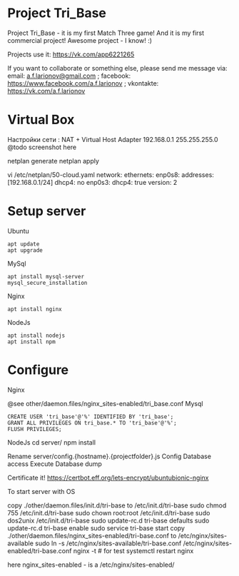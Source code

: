 # Project Tri_Base 

Project Tri_Base - it is my first Match Three game!
And it is my first commercial project!
Awesome project - I know! :)

Projects use it:
 https://vk.com/app6221265

If you want to collaborate or something else, please send me message via:
email: a.f.larionov@gmail.com ;
facebook: https://www.facebook.com/a.f.larionov ;
vkontakte: https://vk.com/a.f.larionov

# Virtual Box 

 Настройки сети : NAT + Virtual Host Adapter 
 192.168.0.1 255.255.255.0
 @todo screenshot here

 netplan generate
 netplan apply
 
 vi /etc/netplan/50-cloud.yaml
 network:
    ethernets:
        enp0s8:
            addresses: [192.168.0.1/24]
            dhcp4: no
        enp0s3:
            dhcp4: true
     version: 2

# Setup server

Ubuntu

    apt update
    apt upgrade
MySql

    apt install mysql-server
    mysql_secure_installation
Nginx

    apt install nginx
        
NodeJs

    apt install nodejs
    apt install npm

# Configure
Nginx
 
 @see other/daemon.files/nginx_sites-enabled/tri_base.conf
Mysql

    CREATE USER 'tri_base'@'%' IDENTIFIED BY 'tri_base';
    GRANT ALL PRIVILEGES ON tri_base.* TO 'tri_base'@'%';
    FLUSH PRIVILEGES;

NodeJs
    cd server/
    npm install
    
Rename server/config.{hostname}.{projectfolder}.js
Config Database access
Execute Database dump

Certificate it!
https://certbot.eff.org/lets-encrypt/ubuntubionic-nginx

To start server with OS

copy ./other/daemon.files/init.d/tri-base to /etc/init.d/tri-base
sudo chmod 755 /etc/init.d/tri-base
sudo chown root:root /etc/init.d/tri-base
sudo dos2unix /etc/init.d/tri-base
sudo update-rc.d tri-base defaults
sudo update-rc.d tri-base enable
sudo service tri-base start
copy ./other/daemon.files/nginx_sites-enabled/tri-base.conf to /etc/nginx/sites-available
sudo ln -s /etc/nginx/sites-available/tri-base.conf /etc/nginx/sites-enabled/tri-base.conf
nginx -t # for test
systemctl restart nginx

here nginx_sites-enabled - is a /etc/nginx/sites-enabled/